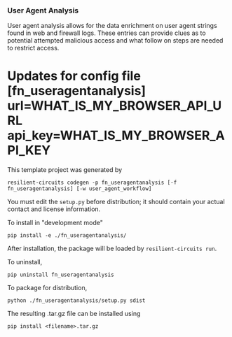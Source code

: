 ### User Agent Analysis
User agent analysis allows for the data enrichment on user agent strings found in web and firewall logs. These entries can provide clues as to potential attempted malicious access and what follow on steps are needed to restrict access.

Updates for config file 
[fn_useragentanalysis]
url=WHAT_IS_MY_BROWSER_API_URL
api_key=WHAT_IS_MY_BROWSER_API_KEY
==

This template project was generated by

    resilient-circuits codegen -p fn_useragentanalysis [-f fn_useragentanalysis] [-w user_agent_workflow]


You must edit the `setup.py` before distribution;
it should contain your actual contact and license information.

To install in "development mode"

    pip install -e ./fn_useragentanalysis/

After installation, the package will be loaded by `resilient-circuits run`.


To uninstall,

    pip uninstall fn_useragentanalysis


To package for distribution,

    python ./fn_useragentanalysis/setup.py sdist

The resulting .tar.gz file can be installed using

    pip install <filename>.tar.gz


